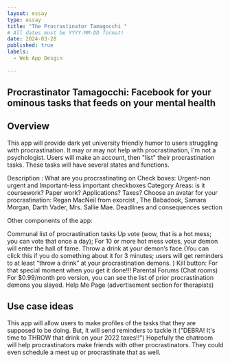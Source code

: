 ```yaml
---
layout: essay
type: essay
title: "The Procrastinator Tamagocchi "
# All dates must be YYYY-MM-DD format!
date: 2024-03-28
published: true
labels:
  - Web App Desgin 
  
---
```







## Procrastinator Tamagocchi: Facebook for your ominous tasks that feeds on your mental health

## Overview

This app will provide dark yet university friendly humor to users struggling with procrastination. It may or may not help with procrastination, I'm not a psychologist. Users will make an account, then "list" their procrastination tasks. These tasks will have several states and functions. 

Description : What are you procrastinating on 
Check boxes: Urgent-non urgent and Important-less important checkboxes
Category Areas: is it coursework? Paper work? Applications? Taxes? 
Choose an avatar for your procrastination: Regan MacNeil from exorcist , The Babadook, Samara Morgan, Darth Vader, Mrs. Sallie Mae. 
Deadlines and consequences section 

Other components of the app: 

Communal list of procrastination tasks 
Up vote (wow, that is a hot mess; you can vote that once a day); For 10 or more hot mess votes, your demon will enter the hall of fame. 
Throw a drink at your demon’s face (You can click this if you do something about it for 3 minutes; users will get reminders to at least “throw a drink” at your procrastination demons. )
Kill button: For that special moment when you get it done!!!
Parental Forums (Chat rooms) 
For $0.99/month pro version, you can see the list of prior procrastination demons you slayed. 
Help Me Page (advertisement section for therapists) 


## Use case ideas
This app will allow users to make profiles of the tasks that they are supposed to be doing. But, it will send reminders to tackle it ("DEBRA! It's time to THROW that drink on your 2022 taxes!!") Hopefully the chatroom will help procrastinators make friends with other procrastinators. They could even schedule a meet up or procrastinate that as well. 
